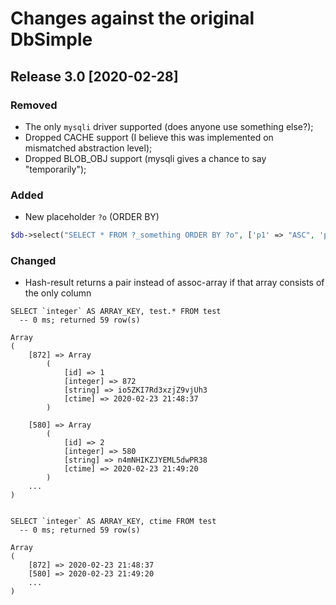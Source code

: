 # Changes against the original DbSimple

## Release 3.0 [2020-02-28]

### Removed
- The only `mysqli` driver supported (does anyone use something else?);
- Dropped CACHE support (I believe this was implemented on mismatched abstraction level);
- Dropped BLOB_OBJ support (mysqli gives a chance to say "temporarily");

### Added
- New placeholder `?o` (ORDER BY)

```php
$db->select("SELECT * FROM ?_something ORDER BY ?o", ['p1' => "ASC", 'p2' => "DESC"]);
```

### Changed
- Hash-result returns a pair instead of assoc-array if that array consists of the only column

```
SELECT `integer` AS ARRAY_KEY, test.* FROM test
  -- 0 ms; returned 59 row(s)

Array
(
    [872] => Array
        (
            [id] => 1
            [integer] => 872
            [string] => io5ZKI7Rd3xzjZ9vjUh3
            [ctime] => 2020-02-23 21:48:37
        )

    [580] => Array
        (
            [id] => 2
            [integer] => 580
            [string] => n4mNHIKZJYEML5dwPR38
            [ctime] => 2020-02-23 21:49:20
        )
    ...
)


SELECT `integer` AS ARRAY_KEY, ctime FROM test
  -- 0 ms; returned 59 row(s)

Array
(
    [872] => 2020-02-23 21:48:37
    [580] => 2020-02-23 21:49:20
    ...
)
```
